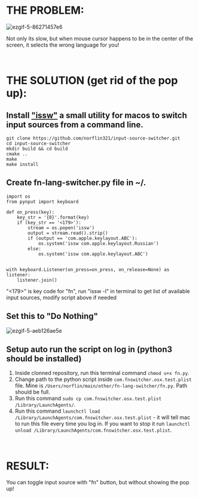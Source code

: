 # THE PROBLEM:
![ezgif-5-86271457e6](https://user-images.githubusercontent.com/33498670/167284292-2fe06593-0e47-4c7e-8086-8abd2237466c.gif)

Not only its slow, but when mouse cursor happens to be in the center of the screen, it selects the wrong language for you!

&nbsp;&nbsp;&nbsp;&nbsp;&nbsp;&nbsp;
# THE SOLUTION (get rid of the pop up):

Install ["issw"](https://github.com/vovkasm/input-source-switcher) a small utility for macos to switch input sources from a command line.
------------

    git clone https://github.com/norflin321/input-source-switcher.git
    cd input-source-switcher
    mkdir build && cd build
    cmake ..
    make
    make install

Create fn-lang-switcher.py file in ~/.
------------

    import os
    from pynput import keyboard

    def on_press(key):
        key_str = '{0}'.format(key)
        if (key_str == '<179>'):
            stream = os.popen('issw')
            output = stream.read().strip()
            if (output == 'com.apple.keylayout.ABC'):
                os.system('issw com.apple.keylayout.Russian')
            else:
                os.system('issw com.apple.keylayout.ABC')


    with keyboard.Listener(on_press=on_press, on_release=None) as listener:
        listener.join()
"<179>" is key code for "fn", run "issw -l" in terminal to get list of available input sources, modify script above if needed

Set this to "Do Nothing"
------------
![ezgif-5-aeb126ae5e](https://user-images.githubusercontent.com/33498670/167285047-18f7a509-b56d-4f1f-896a-963c034947dc.jpeg)

Setup auto run the script on log in (python3 should be installed)
------------
1. Inside clonned repository, run this terminal command `chmod u+x fn.py`.
2. Change path to the python script inside `com.fnswitcher.osx.test.plist` file. Mine is `/Users/norflin/main/other/fn-lang-switcher/fn.py`. Path should be full.
3. Run this command `sudo cp com.fnswitcher.osx.test.plist /Library/LaunchAgents/`.
4. Run this command `launchctl load /Library/LaunchAgents/com.fnswitcher.osx.test.plist` - it will tell mac to run this file every time you log in. If you want to stop it run `launchctl unload /Library/LaunchAgents/com.fnswitcher.osx.test.plist`.

&nbsp;&nbsp;&nbsp;&nbsp;&nbsp;&nbsp;
# RESULT:
You can toggle input source with "fn" button, but without showing the pop up!

